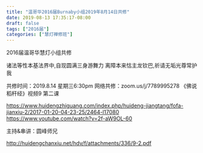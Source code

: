 ```yaml
---
title: "温哥华2016届Burnaby小组2019年8月14日共修"
date: 2019-08-13 17:35:17-08:00
draft: false
tags: ["2016届"]
categories: ["慧灯禅修班"]
---
```

2016届温哥华慧灯小组共修

诸法等性本基法界中,自现圆满三身游舞力
离障本来怙主龙钦巴,祈请无垢光尊常护我

共修时间：2019.8.14 星期三6:30pm
网络共修：zoom.us/j/7789995278
《佛说稻秆经》视频9 第二课

https://www.huidengzhiguang.com/index.php/huideng-jiangtang/fofa-jianxiu-2/2017-01-20-04-23-25/2464-l17080
https://www.youtube.com/watch?v=2f-aW9OL-60

主持&串讲：圆峰师兄

 http://huidengchanxiu.net/hdv/f/attachments/336/9-2.pdf
